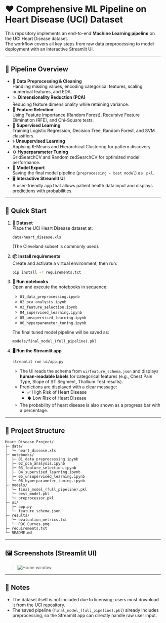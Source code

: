 # ❤️ Comprehensive ML Pipeline on Heart Disease (UCI) Dataset

This repository implements an end-to-end **Machine Learning pipeline** on the UCI Heart Disease dataset.  
The workflow covers all key steps from raw data preprocessing to model deployment with an interactive Streamlit UI.  

---

## 🔎 Pipeline Overview
- 🧹 **Data Preprocessing & Cleaning**  
  Handling missing values, encoding categorical features, scaling numerical features, and EDA.
- 📉 **Dimensionality Reduction (PCA)**  
  Reducing feature dimensionality while retaining variance.
- 🎯 **Feature Selection**  
  Using Feature Importance (Random Forest), Recursive Feature Elimination (RFE), and Chi-Square tests.
- 🤖 **Supervised Learning**  
  Training Logistic Regression, Decision Tree, Random Forest, and SVM classifiers.
- 🌀 **Unsupervised Learning**  
  Applying K-Means and Hierarchical Clustering for pattern discovery.
- ⚙️ **Hyperparameter Tuning**  
  GridSearchCV and RandomizedSearchCV for optimized model performance.
- 💾 **Model Export**  
  Saving the final model pipeline (`preprocessing + best model`) as `.pkl`.
- 🖥️ **Interactive Streamlit UI**  
  A user-friendly app that allows patient health data input and displays predictions with probabilities.

---

## 🚀 Quick Start

1. **📂 Dataset**  
   Place the UCI Heart Disease dataset at:
   ```
   data/heart_disease.xls
   ```
   (The Cleveland subset is commonly used).

2. **📦 Install requirements**  
   Create and activate a virtual environment, then run:
   ```bash
   pip install -r requirements.txt
   ```

3. **📒 Run notebooks**  
   Open and execute the notebooks in sequence:
   - `01_data_preprocessing.ipynb`
   - `02_pca_analysis.ipynb`
   - `03_feature_selection.ipynb`
   - `04_supervised_learning.ipynb`
   - `05_unsupervised_learning.ipynb`
   - `06_hyperparameter_tuning.ipynb`

   The final tuned model pipeline will be saved as:
   ```
   models/final_model_(full_pipeline).pkl
   ```

4. **🖥️ Run the Streamlit app**
   ```bash
   streamlit run ui/app.py
   ```

   - The UI reads the schema from `ui/feature_schema.json` and displays **human-readable labels** for categorical features (e.g., Chest Pain Type, Slope of ST Segment, Thallium Test results).  
   - Predictions are displayed with a clear message:
     - ✅ High Risk of Heart Disease  
     - 🫀 Low Risk of Heart Disease  
   - The probability of heart disease is also shown as a progress bar with a percentage.

---

## 📂 Project Structure
```
Heart_Disease_Project/
├─ data/
│  └─ heart_disease.xls
├─ notebooks/
│  ├─ 01_data_preprocessing.ipynb
│  ├─ 02_pca_analysis.ipynb
│  ├─ 03_feature_selection.ipynb
│  ├─ 04_supervised_learning.ipynb
│  ├─ 05_unsupervised_learning.ipynb
│  └─ 06_hyperparameter_tuning.ipynb
├─ models/
│  └─ final_model_(full_pipeline).pkl
│  └─ best_model.pkl
│  └─ preprocessor.pkl
├─ ui/
│  ├─ app.py
│  └─ feature_schema.json
├─ results/
│  └─ evaluation_metrics.txt
│  └─ ROC Curves.png
├─ requirements.txt
└─ README.md
```

---

## 🖼️ Screenshots (Streamlit UI)

> ![Home window](https://ibb.co/FkKGMPBN)

---

## 📝 Notes
- The dataset itself is not included due to licensing; users must download it from the [UCI repository](https://archive.ics.uci.edu/ml/datasets/heart+Disease).
- The saved pipeline (`final_model_(full_pipeline).pkl`) already includes preprocessing, so the Streamlit app can directly handle raw user input.  
